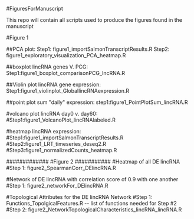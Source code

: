 
#FiguresForManuscript

This repo will contain all scripts used to produce the figures found in the manuscript

#Figure 1

##PCA plot: 
Step1: figure1_importSalmonTranscriptResults.R 
Step2: figure1_exploratory_visualization_PCA_heatmap.R

##boxplot lincRNA genes V. PCG:
Step1:figure1_boxplot_comparisonPCG_lncRNA.R

##Violin plot lincRNA gene expression:
Step1:figure1_violinplot_GloballincRNAexpression.R

##point plot sum "daily" expression:
step1:figure1_PointPlotSum_lincRNA.R

#volcano plot lincRNA day0 v. day60:
#Step1:figure1_VolcanoPlot_lincRNAlabeled.R

#heatmap lincRNA expression:
#Step1:figure1_importSalmonTranscriptResults.R 
#Step2:figure1_LRT_timeseries_deseq2.R
#Step3:figure1_normalizedCounts_heatmap.R

#############
#Figure 2
###########
#Heatmap of all DE lincRNA
#Step 1: figure2_SpearmanCorr_DElincRNA.R

#Network of DE lincRNA with correlation score of 0.9 with one another 
#Step 1: figure2_networkFor_DElincRNA.R

#Topological Attributes for the DE lincRNA Network 
#Step 1: Functions_TopolgicalFeatures.R -- list of functions needed for Step #2
#Step 2: figure2_NetworkTopologicalCharacteristics_lincRNA_lincRNA.R
